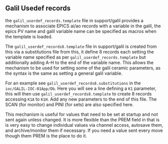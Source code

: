 ## Galil Usedef records

the `galil_userdef_records.template` file in support/galil provides a mechanism to associate EPICS ai/ao records with a variable in the galil, the epics PV name and galil variable name can be specified as macros when the template is loaded.

The `galil_userdef_records8.template` file in support/galil is created from this via a substitutions file from this, it define 8 records each setting the variable name specified as per `galil_userdef_records.template` but additionally adding A-H to the end of the variable name. This allows the mechanism to be used for setting some of the galil ceramic parameters, as the syntax is the same as setting a general galil variable.

For an example see `galil_userdef_records8.substitutions` in the `ioc/GALIL-IOC-01App/Db`. Here you will see a line defining a `K1` parameter, this will then use `galil_userdef_records8.template` to create 8 records accessing `K1A` to `K1H`. Add any new parameters to the end of this file. The SCAN (for monitor) and PINI (for sets) are also specified here.

This mechanism is useful for values that need to be set at startup and not sent again unless changed. It is more flexible than the PREM field in that is is very easy to change individual values via channel access, autosave them, and archive/monitor them if necessary. If you need a value sent every move though them PREM is the place to do it.
  
   

   